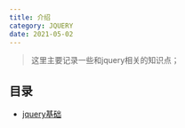 ```yaml
---
title: 介绍
category: JQUERY
date: 2021-05-02
---
```


> 这里主要记录一些和jquery相关的知识点；

## 目录

- [jquery基础](05_jquery基础.md)

